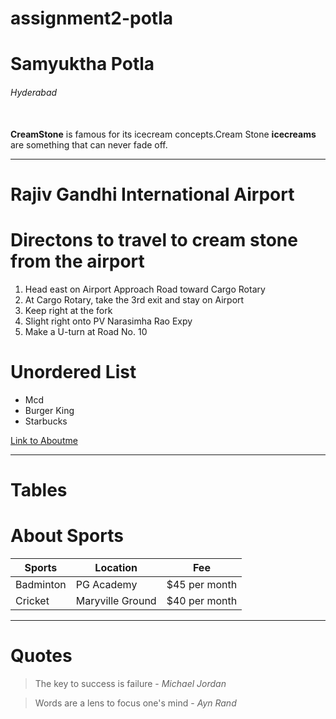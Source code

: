 # assignment2-potla

# Samyuktha Potla

######  Hyderabad

<br> **CreamStone** is famous for its icecream concepts.Cream Stone **icecreams** are something that can never fade off. 

---

# Rajiv Gandhi International Airport

# Directons to travel to cream stone from the airport
  1.  Head east on Airport Approach Road toward Cargo Rotary
  2. At Cargo Rotary, take the 3rd exit and stay on Airport  
  3. Keep right at the fork
  4. Slight right onto PV Narasimha Rao Expy
  5. Make a U-turn at Road No. 10
  
  # Unordered List 

  * Mcd
  * Burger King
  * Starbucks
   
[Link to Aboutme](https://github.com/Samyu1999/assignment2-potla/blob/main/AboutMe.md)

---

# Tables
# About Sports

|Sports |Location  | Fee|
--- | --- | ---|
|Badminton|PG Academy|$45 per month|
|Cricket |Maryville Ground|$40 per month|

---

# Quotes

> The key to success is failure -  _Michael Jordan_

>  Words are a lens to focus one's mind - _Ayn Rand_
